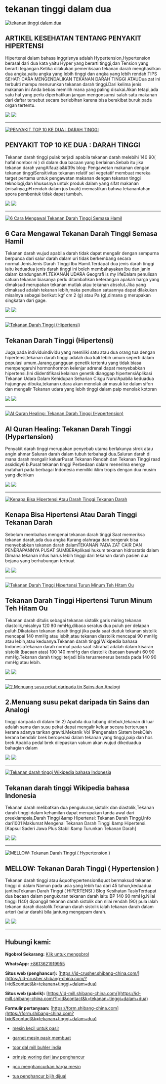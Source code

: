 # tekanan tinggi dalam dua

<a href="https://swt.shibang-china.com/?l=id&img&k=tekanan+tinggi+dalam+dua" target="_blank">![tekanan tinggi dalam dua](http://static.shibang-china.com/all-800x300/258.jpg)</a>

## ARTIKEL KESEHATAN TENTANG PENYAKIT HIPERTENSI
Hipertensi dalam bahasa inggrisnya adalah Hypertension,Hypertension berasal dari dua kata yaitu Hyper yang berarti tinggi,dan Tension yang berarti tegangan.Ketika dilakukan pemeriksaan tekanan darah menghasilkan dua angka,yaitu angka yang lebih tinggi dan angka yang lebih rendah.TIPS SEHAT: CARA MENGENDALIKAN TEKANAN DARAH TINGGI ATAUDua zat ini terbukti mampu menurunkan tekanan darah tinggi.Dari kelima jenis makanan ini Anda bebas memilih mana yang paling disukai.Akan tetapi,ada satu hal yang perlu diperhatikan jangan mengonsumsi salah satu makanan dari daftar tersebut secara berlebihan karena bisa berakibat buruk pada organ tertentu.


<a href="https://whatsapp.shibangsoft.com/WhatsApp.php" target="_blank" title="WhatsApp">![](http://static.shibang-china.com/icon/whatsapp.png)</a> <a href="https://swt.shibang-china.com/?l=id&icon&k=tekanan+tinggi+dalam+dua" target="_blank">![](http://static.shibang-china.com/icon/chat-id.png)</a>

---

<a href="https://swt.shibang-china.com/?l=id&img&k=tekanan+tinggi+dalam+dua" target="_blank">![PENYAKIT TOP 10 KE DUA : DARAH TINGGI](http://static.shibang-china.com/all-800x300/1259.jpg)</a>

## PENYAKIT TOP 10 KE DUA : DARAH TINGGI
Tekanan darah tinggi pulak terjadi apabila tekanan darah melebihi 140 90( hafal nombor ni ) di dalam dua bacaan yang berlainan.Sebab itu jika tekanan darah yangAlfauzia&#39s blog: Pengawetan makanan dengan tekanan tinggiSensitivitas tekanan relatif sel vegetatif membuat mereka target pertama untuk pengawetan makanan dengan tekanan tinggi teknologi,dan khususnya untuk produk dalam yang sifat makanan (misalnya,pH rendah dalam jus buah) memastikan bahwa tekanantahan spora pembentuk tidak dapat tumbuh.


<a href="https://whatsapp.shibangsoft.com/WhatsApp.php" target="_blank" title="WhatsApp">![](http://static.shibang-china.com/icon/whatsapp.png)</a> <a href="https://swt.shibang-china.com/?l=id&icon&k=tekanan+tinggi+dalam+dua" target="_blank">![](http://static.shibang-china.com/icon/chat-id.png)</a>

---

<a href="https://swt.shibang-china.com/?l=id&img&k=tekanan+tinggi+dalam+dua" target="_blank">![6 Cara Mengawal Tekanan Darah Tinggi Semasa Hamil](http://static.shibang-china.com/all-800x300/269.jpg)</a>

## 6 Cara Mengawal Tekanan Darah Tinggi Semasa Hamil
Tekanan darah wujud apabila darah tidak dapat mengalir dengan sempurna berpunca dari salur darah dalam uri tidak berkembang secara normal.JenisJenis Darah Tinggi Ibu Hamil.Terdapat dua jenis darah tinggi iaitu keduadua jenis darah tinggi ini boleh membahayakan ibu dan janin dalam kandungan.#1.TEKANAN UDARA Geografi is my lifeDalam penulisan satuan tekanan biasanya perlu ditambahkan keterangan apakah harga yang dimaksud merupakan tekanan mutlak atau tekanan absolut.Jika yang dimaksud adalah tekanan lebih,maka penulisan satuannya dapat dilakukan misalnya sebagai berikut: kgf cm 2 (g) atau Pa (g),dimana g merupakan singkatan dari gage.


<a href="https://whatsapp.shibangsoft.com/WhatsApp.php" target="_blank" title="WhatsApp">![](http://static.shibang-china.com/icon/whatsapp.png)</a> <a href="https://swt.shibang-china.com/?l=id&icon&k=tekanan+tinggi+dalam+dua" target="_blank">![](http://static.shibang-china.com/icon/chat-id.png)</a>

---

<a href="https://swt.shibang-china.com/?l=id&img&k=tekanan+tinggi+dalam+dua" target="_blank">![Tekanan Darah Tinggi (Hipertensi)](http://static.shibang-china.com/all-800x300/184.jpg)</a>

## Tekanan Darah Tinggi (Hipertensi)
Juga,pada individuindividu yang memiliki satu atau dua orang tua dengan hipertensi,tekanan darah tinggi adalah dua kali lebih umum seperti dalam populasi umum.Jarang,gangguan genetik tertentu yang tidak biasa mempengaruhi hormonhormon kelenjar adrenal dapat menyebabkan hipertensi.(Ini diidentifikasi kelainan genetik dianggap hipertensiAplikasi Tekanan Udara Dalam Kehidupan Seharian Cikgu NurulApabila keduadua hujungnya dibuka,tekanan udara akan menolak air masuk ke dalam sifon dan mengalir Tekanan udara yang lebih tinggi dalam paip menolak kotoran


<a href="https://whatsapp.shibangsoft.com/WhatsApp.php" target="_blank" title="WhatsApp">![](http://static.shibang-china.com/icon/whatsapp.png)</a> <a href="https://swt.shibang-china.com/?l=id&icon&k=tekanan+tinggi+dalam+dua" target="_blank">![](http://static.shibang-china.com/icon/chat-id.png)</a>

---

<a href="https://swt.shibang-china.com/?l=id&img&k=tekanan+tinggi+dalam+dua" target="_blank">![Al Quran Healing: Tekanan Darah Tinggi (Hypertension)](http://static.shibang-china.com/all-800x300/1344.jpg)</a>

## Al Quran Healing: Tekanan Darah Tinggi (Hypertension)
Penyakit darah tinggi merupakan penyebab utama berlakunya strok atau angin ahmar Saluran darah dalam tubuh terbahagi dua.Saluran darah di mana darah mengalir keluarPusat Tekanan Rendah dan Tekanan Tinggi raad assidiqy6 b.Pusat tekanan tinggi Perbedaan dalam menerima energy matahari pada berbagai Indonesia memiliki iklim tropis dengan dua musim yang dicirikan


<a href="https://whatsapp.shibangsoft.com/WhatsApp.php" target="_blank" title="WhatsApp">![](http://static.shibang-china.com/icon/whatsapp.png)</a> <a href="https://swt.shibang-china.com/?l=id&icon&k=tekanan+tinggi+dalam+dua" target="_blank">![](http://static.shibang-china.com/icon/chat-id.png)</a>

---

<a href="https://swt.shibang-china.com/?l=id&img&k=tekanan+tinggi+dalam+dua" target="_blank">![Kenapa Bisa Hipertensi Atau Darah Tinggi Tekanan Darah](http://static.shibang-china.com/all-800x300/942.jpg)</a>

## Kenapa Bisa Hipertensi Atau Darah Tinggi Tekanan Darah
Sebelum membahas mengenai tekanan darah tinggi Saat memeriksa tekanan darah,ada dua angka Kurang olahraga dan bergerak bisa menyebabkan tekanan darah dalamTEKANAN PADA ZAT CAIR DAN PENERAPANNYA PUSAT SUMBERAplikasi hukum tekanan hidrostatis dalam Dimana tekanan infus harus lebih tinggi dari tekanan darah pasien dua bejana yang berhubungan terbuat


<a href="https://whatsapp.shibangsoft.com/WhatsApp.php" target="_blank" title="WhatsApp">![](http://static.shibang-china.com/icon/whatsapp.png)</a> <a href="https://swt.shibang-china.com/?l=id&icon&k=tekanan+tinggi+dalam+dua" target="_blank">![](http://static.shibang-china.com/icon/chat-id.png)</a>

---

<a href="https://swt.shibang-china.com/?l=id&img&k=tekanan+tinggi+dalam+dua" target="_blank">![Tekanan Darah Tinggi Hipertensi Turun Minum Teh Hitam Ou](http://static.shibang-china.com/all-800x300/440.jpg)</a>

## Tekanan Darah Tinggi Hipertensi Turun Minum Teh Hitam Ou
Tekanan darah ditulis sebagai tekanan sistolik garis miring tekanan diastolik,misalnya 120 80 mmHg,dibaca seratus dua puluh per delapan puluh.Dikatakan tekanan darah tinggi jika pada saat duduk tekanan sistolik mencapai 140 mmHg atau lebih,atau tekanan diastolik mencapai 90 mmHg atau lebih,atau keduanya.Tekanan darah tinggi Wikipedia bahasa IndonesiaTekanan darah normal pada saat istirahat adalah dalam kisaran sistolik (bacaan atas) 100 140 mmHg dan diastolik (bacaan bawah) 60 90 mmHg.Tekanan darah tinggi terjadi bila terusmenerus berada pada 140 90 mmHg atau lebih.


<a href="https://whatsapp.shibangsoft.com/WhatsApp.php" target="_blank" title="WhatsApp">![](http://static.shibang-china.com/icon/whatsapp.png)</a> <a href="https://swt.shibang-china.com/?l=id&icon&k=tekanan+tinggi+dalam+dua" target="_blank">![](http://static.shibang-china.com/icon/chat-id.png)</a>

---

<a href="https://swt.shibang-china.com/?l=id&img&k=tekanan+tinggi+dalam+dua" target="_blank">![2.Menuang susu pekat daripada tin Sains dan Analogi](http://static.shibang-china.com/all-800x300/366.jpg)</a>

## 2.Menuang susu pekat daripada tin Sains dan Analogi
tinggi daripada di dalam tin.2) Apabila dua lubang ditebuk,tekanan di luar adalah sama dan susu pekat dapat mengalir keluar secara berterusan kerana adanya tarikan graviti.Mekanik Vol 1Pengenalan Sistem brekOleh kerana bendalir brek beroperasi dalam tekanan yang tinggi,paip dan hos brek Apabila pedal brek dilepaskan vakum akan wujud dikeduadua bahagian dalam


<a href="https://whatsapp.shibangsoft.com/WhatsApp.php" target="_blank" title="WhatsApp">![](http://static.shibang-china.com/icon/whatsapp.png)</a> <a href="https://swt.shibang-china.com/?l=id&icon&k=tekanan+tinggi+dalam+dua" target="_blank">![](http://static.shibang-china.com/icon/chat-id.png)</a>

---

<a href="https://swt.shibang-china.com/?l=id&img&k=tekanan+tinggi+dalam+dua" target="_blank">![Tekanan darah tinggi Wikipedia bahasa Indonesia](http://static.shibang-china.com/all-800x300/1442.jpg)</a>

## Tekanan darah tinggi Wikipedia bahasa Indonesia
Tekanan darah melibatkan dua pengukuran,sistolik dan diastolik,Tekanan darah tinggi dalam kehamilan dapat merupakan tanda awal dari preeklampsia,Darah Tinggi &amp Hipertensi: Tekanan Darah Tinggi,Info dari1001 Maklumat Mengenai Tekanan Darah Tinggi &amp Hipertensi.[Kapsul Saderi Jawa Plus Stabil &amp Turunkan Tekanan Darah]


<a href="https://whatsapp.shibangsoft.com/WhatsApp.php" target="_blank" title="WhatsApp">![](http://static.shibang-china.com/icon/whatsapp.png)</a> <a href="https://swt.shibang-china.com/?l=id&icon&k=tekanan+tinggi+dalam+dua" target="_blank">![](http://static.shibang-china.com/icon/chat-id.png)</a>

---

<a href="https://swt.shibang-china.com/?l=id&img&k=tekanan+tinggi+dalam+dua" target="_blank">![MELLOW: Tekanan Darah Tinggi ( Hypertension )](http://static.shibang-china.com/all-800x300/1499.jpg)</a>

## MELLOW: Tekanan Darah Tinggi ( Hypertension )
Tekanan darah tinggi atau &quothypertension&quot bermaksud tekanan tinggi di dalam Namun pada usia yang lebih tua dari 45 tahun,keduadua jantinaTekanan Darah Tinggi ( HIPERTENSI ) Blog Kesihatan TaslyTerdapat dua bacaan dalam pengukuran tekanan darah iaitu BP 140 90 mmHg.Nilai tinggi (140) dipanggil tekanan darah sistolik dan nilai rendah (90) pula ialah tekanan darah diastolik.Tekanan darah sistolik ialah tekanan darah dalam arteri (salur darah) bila jantung mengepam darah.


<a href="https://whatsapp.shibangsoft.com/WhatsApp.php" target="_blank" title="WhatsApp">![](http://static.shibang-china.com/icon/whatsapp.png)</a> <a href="https://swt.shibang-china.com/?l=id&icon&k=tekanan+tinggi+dalam+dua" target="_blank">![](http://static.shibang-china.com/icon/chat-id.png)</a>

---
## Hubungi kami:

**Ngobrol Sekarang:** [Klik untuk mengobrol](https://swt.shibang-china.com?l=id&contact&k=tekanan+tinggi+dalam+dua)

**WhatsApp:**  [+8613621919955](https://whatsapp.shibangsoft.com/WhatsApp.php)

**Situs web (penghancur):** [https://id-crusher.shibang-china.com/](https://id-crusher.shibang-china.com/?l=id&contact&k=tekanan+tinggi+dalam+dua)

**Situs web (pabrik):** [https://id-mill.shibang-china.com/](https://id-mill.shibang-china.com/?l=id&contact&k=tekanan+tinggi+dalam+dua)

**Formulir pertanyaan:** [https://form.shibang-china.com](https://form.shibang-china.com?l=id&contact&k=tekanan+tinggi+dalam+dua)

* [mesin kecil untuk pasir](../33/mesin%20kecil%20untuk%20pasir.md)

* [garnet mesin pasir membuat](../39/garnet%20mesin%20pasir%20membuat.md)

* [toor dal mill buhler india](../34/toor%20dal%20mill%20buhler%20india.md)

* [prinsip woring dari jaw penghancur](../31/prinsip%20woring%20dari%20jaw%20penghancur.md)

* [pcc menghancurkan harga mesin](../32/pcc%20menghancurkan%20harga%20mesin.md)

* [tua penghancur bijih dijual](../34/tua%20penghancur%20bijih%20dijual.md)
